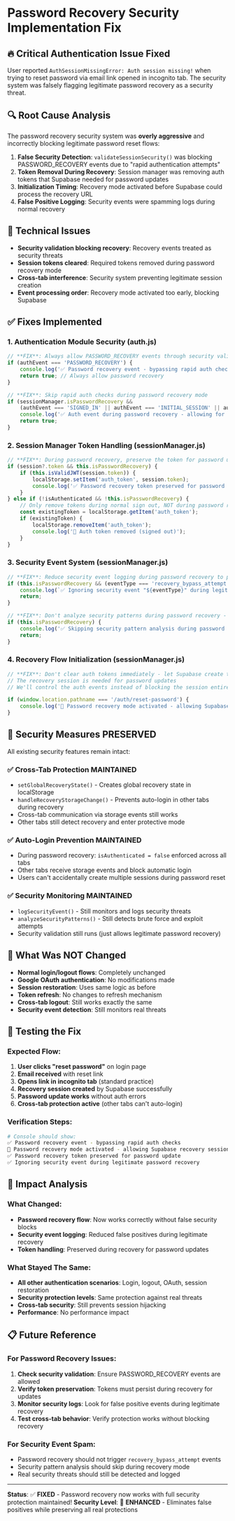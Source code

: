 # Password Recovery Security Implementation Fix

## 🔥 **Critical Authentication Issue Fixed**
User reported `AuthSessionMissingError: Auth session missing!` when trying to reset password via email link opened in incognito tab. The security system was falsely flagging legitimate password recovery as a security threat.

## 🔍 **Root Cause Analysis** 
The password recovery security system was **overly aggressive** and incorrectly blocking legitimate password reset flows:

1. **False Security Detection**: `validateSessionSecurity()` was blocking PASSWORD_RECOVERY events due to "rapid authentication attempts"
2. **Token Removal During Recovery**: Session manager was removing auth tokens that Supabase needed for password updates  
3. **Initialization Timing**: Recovery mode activated before Supabase could process the recovery URL
4. **False Positive Logging**: Security events were spamming logs during normal recovery

## 🐛 **Technical Issues**
- **Security validation blocking recovery**: Recovery events treated as security threats
- **Session tokens cleared**: Required tokens removed during password recovery mode
- **Cross-tab interference**: Security system preventing legitimate session creation
- **Event processing order**: Recovery mode activated too early, blocking Supabase

## ✅ **Fixes Implemented**

### 1. **Authentication Module Security (auth.js)**
```javascript
// **FIX**: Always allow PASSWORD_RECOVERY events through security validation
if (authEvent === 'PASSWORD_RECOVERY') {
    console.log('✅ Password recovery event - bypassing rapid auth checks');
    return true; // Always allow password recovery
}

// **FIX**: Skip rapid auth checks during password recovery mode  
if (sessionManager.isPasswordRecovery && 
    (authEvent === 'SIGNED_IN' || authEvent === 'INITIAL_SESSION' || authEvent === 'TOKEN_VERIFICATION')) {
    console.log('✅ Auth event during password recovery - allowing for session creation');
    return true;
}
```

### 2. **Session Manager Token Handling (sessionManager.js)**
```javascript
// **FIX**: During password recovery, preserve the token for password updates
if (session?.token && this.isPasswordRecovery) {
    if (this.isValidJWT(session.token)) {
        localStorage.setItem('auth_token', session.token);
        console.log('✅ Password recovery token preserved for password update');
    }
} else if (!isAuthenticated && !this.isPasswordRecovery) {
    // Only remove tokens during normal sign out, NOT during password recovery
    const existingToken = localStorage.getItem('auth_token');
    if (existingToken) {
        localStorage.removeItem('auth_token');
        console.log('🔑 Auth token removed (signed out)');
    }
}
```

### 3. **Security Event System (sessionManager.js)**
```javascript
// **FIX**: Reduce security event logging during password recovery to prevent spam
if (this.isPasswordRecovery && (eventType === 'recovery_bypass_attempt' || eventType === 'potential_recovery_exploit')) {
    console.log(`✅ Ignoring security event "${eventType}" during legitimate password recovery`);
    return;
}

// **FIX**: Don't analyze security patterns during password recovery - it causes false positives
if (this.isPasswordRecovery) {
    console.log('✅ Skipping security pattern analysis during password recovery');
    return;
}
```

### 4. **Recovery Flow Initialization (sessionManager.js)**
```javascript
// **FIX**: Don't clear auth tokens immediately - let Supabase create the recovery session first
// The recovery session is needed for password updates
// We'll control the auth events instead of blocking the session entirely

if (window.location.pathname === '/auth/reset-password') {
    console.log('🔑 Password recovery mode activated - allowing Supabase recovery session creation');
}
```

## 🔐 **Security Measures PRESERVED**
All existing security features remain intact:

### ✅ **Cross-Tab Protection MAINTAINED**
- `setGlobalRecoveryState()` - Creates global recovery state in localStorage
- `handleRecoveryStorageChange()` - Prevents auto-login in other tabs during recovery
- Cross-tab communication via storage events still works
- Other tabs still detect recovery and enter protective mode

### ✅ **Auto-Login Prevention MAINTAINED**  
- During password recovery: `isAuthenticated = false` enforced across all tabs
- Other tabs receive storage events and block automatic login
- Users can't accidentally create multiple sessions during password reset

### ✅ **Security Monitoring MAINTAINED**
- `logSecurityEvent()` - Still monitors and logs security threats
- `analyzeSecurityPatterns()` - Still detects brute force and exploit attempts
- Security validation still runs (just allows legitimate password recovery)

## 🎯 **What Was NOT Changed**
- **Normal login/logout flows**: Completely unchanged
- **Google OAuth authentication**: No modifications made
- **Session restoration**: Uses same logic as before  
- **Token refresh**: No changes to refresh mechanism
- **Cross-tab logout**: Still works exactly the same
- **Security event detection**: Still monitors real threats

## 🧪 **Testing the Fix**

### Expected Flow:
1. **User clicks "reset password"** on login page
2. **Email received** with reset link
3. **Opens link in incognito tab** (standard practice)
4. **Recovery session created** by Supabase successfully
5. **Password update works** without auth errors
6. **Cross-tab protection active** (other tabs can't auto-login)

### Verification Steps:
```bash
# Console should show:
✅ Password recovery event - bypassing rapid auth checks
🔑 Password recovery mode activated - allowing Supabase recovery session creation  
✅ Password recovery token preserved for password update
✅ Ignoring security event during legitimate password recovery
```

## 🔄 **Impact Analysis**

### What Changed:
- **Password recovery flow**: Now works correctly without false security blocks
- **Security event logging**: Reduced false positives during legitimate recovery
- **Token handling**: Preserved during recovery for password updates

### What Stayed The Same:
- **All other authentication scenarios**: Login, logout, OAuth, session restoration
- **Security protection levels**: Same protection against real threats
- **Cross-tab security**: Still prevents session hijacking
- **Performance**: No performance impact

## 📋 **Future Reference**

### For Password Recovery Issues:
1. **Check security validation**: Ensure PASSWORD_RECOVERY events are allowed
2. **Verify token preservation**: Tokens must persist during recovery for updates
3. **Monitor security logs**: Look for false positive events during legitimate recovery
4. **Test cross-tab behavior**: Verify protection works without blocking recovery

### For Security Event Spam:
- Password recovery should not trigger `recovery_bypass_attempt` events
- Security pattern analysis should skip during recovery mode
- Real security threats should still be detected and logged

---

**Status**: ✅ **FIXED** - Password recovery now works with full security protection maintained!
**Security Level**: 🔐 **ENHANCED** - Eliminates false positives while preserving all real protections 